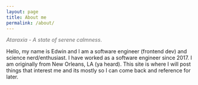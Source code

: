 ```yaml
---
layout: page
title: About me
permalink: /about/
---
```


<i style="color: gray; font-weight: 500;">Ataraxia - A state of serene calmness.</i>

Hello, my name is Edwin and I am a software engineer (frontend dev) and science nerd/enthusiast. I have worked as a software engineer since 2017. I am originally from New Orleans, LA (ya heard). This site is where I will post things that interest me and its mostly so I can come back and reference for later.
